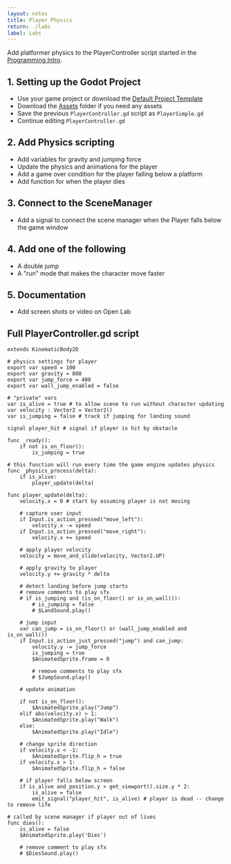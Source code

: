 ```yaml
---
layout: notes
title: Player Physics
return: ./labs
label: Labs
---
```


<!-- <iframe width="560" height="315" src="https://www.youtube.com/embed/VI1tkbbQt-E?rel=0" frameborder="0" allowfullscreen></iframe> -->

Add platformer physics to the PlayerController script started in the [Programming Intro](1-0_Programming_Intro).

## 1. Setting up the Godot Project
- Use your game project or download the [Default Project Template](./270_BlankTemplate.zip)
- Download the [Assets](./270_Assets.zip) folder if you need any assets
- Save the previous `PlayerController.gd` script as `PlayerSimple.gd`
- Continue editing `PlayerController.gd`

## 2. Add Physics scripting
- Add variables for gravity and jumping force
- Update the physics and animations for the player
- Add a game over condition for the player falling below a platform
- Add function for when the player dies

## 3. Connect to the SceneManager
- Add a signal to connect the scene manager when the Player falls below the game window

## 4. Add one of the following
- A double jump
- A "run" mode that makes the character move faster

## 5. Documentation
- Add screen shots or video on Open Lab


## Full PlayerController.gd script
```
extends KinematicBody2D

# physics settings for player
export var speed = 100
export var gravity = 800
export var jump_force = 400
export var wall_jump_enabled = false

# "private" vars 
var is_alive = true # to allow scene to run without character updating
var velocity : Vector2 = Vector2()
var is_jumping = false # track if jumping for landing sound

signal player_hit # signal if player is hit by obstacle

func _ready():
	if not is_on_floor():
		is_jumping = true

# this function will run every time the game engine updates physics
func _physics_process(delta):
	if is_alive:
		player_update(delta)

func player_update(delta):
	velocity.x = 0 # start by assuming player is not moving
	
	# capture user input
	if Input.is_action_pressed("move_left"):
		velocity.x -= speed
	if Input.is_action_pressed("move_right"):
		velocity.x += speed

	# apply player velocity
	velocity = move_and_slide(velocity, Vector2.UP)
	
	# apply gravity to player
	velocity.y += gravity * delta
	
	# detect landing before jump starts
	# remove comments to play sfx
	# if is_jumping and (is_on_floor() or is_on_wall()):
		# is_jumping = false
		# $LandSound.play()
	
	# jump input
	var can_jump = is_on_floor() or (wall_jump_enabled and is_on_wall())
	if Input.is_action_just_pressed("jump") and can_jump:
		velocity.y -= jump_force
		is_jumping = true
		$AnimatedSprite.frame = 0
		
		# remove comments to play sfx
		# $JumpSound.play()
	
	# update animation
	
	if not is_on_floor():
		$AnimatedSprite.play("Jump")
	elif abs(velocity.x) > 1:
		$AnimatedSprite.play("Walk")
	else:
		$AnimatedSprite.play("Idle")

	# change sprite direction
	if velocity.x < -1:
		$AnimatedSprite.flip_h = true
	if velocity.x > 1:
		$AnimatedSprite.flip_h = false
		
	# if player falls below screen
	if is_alive and position.y > get_viewport().size.y * 2:
		is_alive = false
		emit_signal("player_hit", is_alive) # player is dead -- change to remove life

# called by scene manager if player out of lives
func dies():
	is_alive = false
	$AnimatedSprite.play('Dies')
	
	# remove comment to play sfx
	# $DiesSound.play()
```